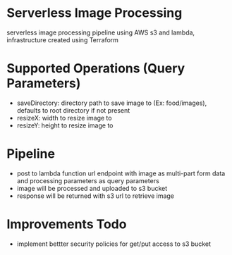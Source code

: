 # Serverless Image Processing

serverless image processing pipeline using AWS s3 and lambda, infrastructure created using Terraform

# Supported Operations (Query Parameters)

- saveDirectory: directory path to save image to (Ex: food/images), defaults to root directory if not present
- resizeX: width to resize image to
- resizeY: height to resize image to

# Pipeline

- post to lambda function url endpoint with image as multi-part form data and processing parameters as query parameters
- image will be processed and uploaded to s3 bucket
- response will be returned with s3 url to retrieve image

# Improvements Todo

- implement bettter security policies for get/put access to s3 bucket

